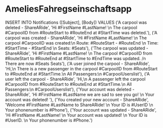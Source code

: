 # AmeliesFahregseinschaftsapp

INSERT INTO Notifications ([Subject], [Body])
VALUES
('A carpool was deleted - ShareARide', 'Hi #FirstName #LastName! \n The carpool #CarpoolID from #RouteStart to #RouteEnd at #StartTime was deleted.'),
('A carpool was created - ShareARide', 'Hi #FirstName #LastName! \n The carpool #CarpoolID was created:\n Route: #RouteStart - #RouteEnd \n Time: #StartTime - #StartEnd \n Seats: #Seats'),
('The carpool was updated - ShareARide', 'Hi #FirstName #LastName! \n The carpool #CarpoolID from #RouteStart to #RouteEnd at #StartTime to #EndTime was updated. /n There are now #Seats Seats'),
('A user joined the carpool - ShareARide', 'Hi,\n There is a new passenger in the carpool #CarpoolID from #RouteStart to #RouteEnd at #StartTime.\n All Passengers:\n #CarpoolUserslist'),
('A user left the carpool - ShareARide', 'Hi,\n A passenger left the carpool #CarpoolID from #RouteStart to #RouteEnd at #StartTime.\n All Passengers:\n #CarpoolUserslist'),
('Your account was deleted - ShareARide', 'Hi #FirstName #LastName we are sad to see you go! \n Your account was deleted! '),
('You created your new account - ShareARide', 'Welcome #FirstName #LastName to ShareARide! \n Your ID is #UserID \n Your phonenumber is #Phone'),
('Your account was updated - ShareARide', 'Hi #FirstName #LastName! \n Your account was updated! \n Your ID is #UserID. \n Your phonenumber is #Phone.')